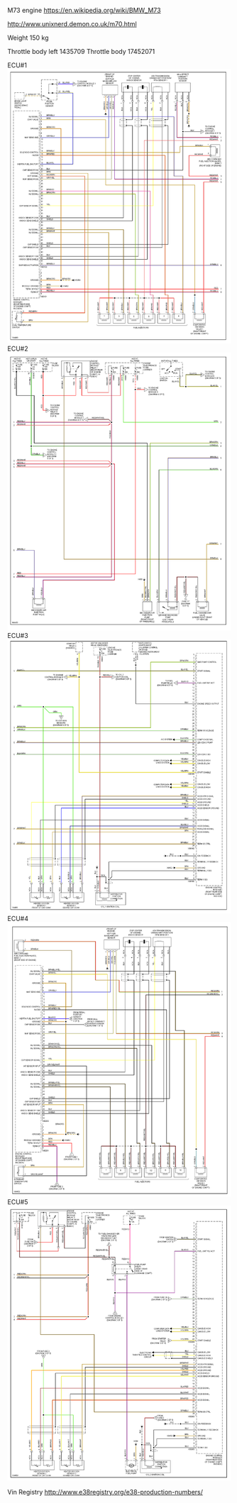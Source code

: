 M73 engine https://en.wikipedia.org/wiki/BMW_M73

http://www.unixnerd.demon.co.uk/m70.html

Weight 150 kg

Throttle body left 1435709
Throttle body 17452071

ECU#1
![ecu1](oem_docs/Bmw/1998_750_e38/1998_bmw_750_ecu_page1.png)
ECU#2
![ecu2](oem_docs/Bmw/1998_750_e38/1998_bmw_750_ecu_page2.png)
ECU#3
![ecu3](oem_docs/Bmw/1998_750_e38/1998_bmw_750_ecu_page3.png)
ECU#4
![ecu4](oem_docs/Bmw/1998_750_e38/1998_bmw_750_ecu_page4.png)
ECU#5
![ecu5](oem_docs/Bmw/1998_750_e38/1998_bmw_750_ecu_page5.png)

Vin Registry http://www.e38registry.org/e38-production-numbers/
